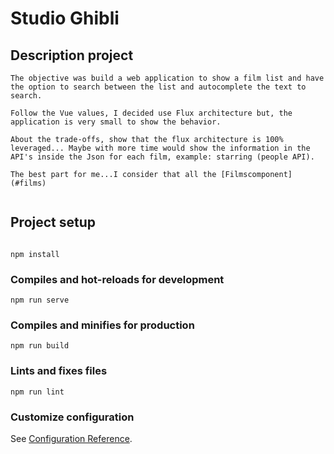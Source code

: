 # Studio Ghibli

## Description project
```
The objective was build a web application to show a film list and have the option to search between the list and autocomplete the text to search.

Follow the Vue values, I decided use Flux architecture but, the application is very small to show the behavior.

About the trade-offs, show that the flux architecture is 100% leveraged... Maybe with more time would show the information in the API's inside the Json for each film, example: starring (people API). 

The best part for me...I consider that all the [Filmscomponent](#films)


```

## Project setup
```

npm install
```


### Compiles and hot-reloads for development
```
npm run serve
```

### Compiles and minifies for production
```
npm run build
```

### Lints and fixes files
```
npm run lint
```

### Customize configuration
See [Configuration Reference](https://cli.vuejs.org/config/).
